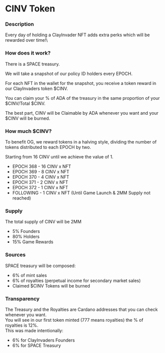 # CINV Token

### Description

Every day of holding a ClayInvader NFT adds extra perks which will be rewarded over time!\


### How does it work?

There is a SPACE treasury.&#x20;

We will take a snapshot of our policy ID holders every EPOCH.&#x20;

For each NFT in the wallet for the snapshot, you receive a token reward in our ClayInvaders token $CINV.&#x20;

You can claim your % of ADA of the treasury in the same proportion of your $CINV/Total $CINV.&#x20;

The best part, CINV will be Claimable by ADA whenever you want and your $CINV will be burned.

### How much $CINV?

To benefit OG, we reward tokens in a halving style, dividing the number of tokens distributed to each EPOCH by two.&#x20;

Starting from 16 CINV until we achieve the value of 1.&#x20;

* EPOCH 368 - 16 CINV x NFT&#x20;
* EPOCH 369 - 8 CINV x NFT&#x20;
* EPOCH 370 - 4 CINV x NFT&#x20;
* EPOCH 371 - 2 CINV x NFT&#x20;
* EPOCH 372 - 1 CINV x NFT&#x20;
* FOLLOWING - 1 CINV x NFT (Until Game Launch & 2MM Supply not reached)

### Supply

The total supply of CINV will be 2MM

* 5% Founders
* 80% Holders
* 15% Game Rewards

### Sources

SPACE treasury will be composed:&#x20;

* 6% of mint sales&#x20;
* 6% of royalties (perpetual income for secondary market sales)&#x20;
* Claimed $CINV Tokens will be burned

### Transparency

The Treasury and the Royalties are Cardano addresses that you can check whenever you want.\
You will see in our first token minted (777 means royalties) the % of royalties is 12%.\
This was made intentionally:

* 6% for ClayInvaders Founders
* 6% for SPACE Treasury

